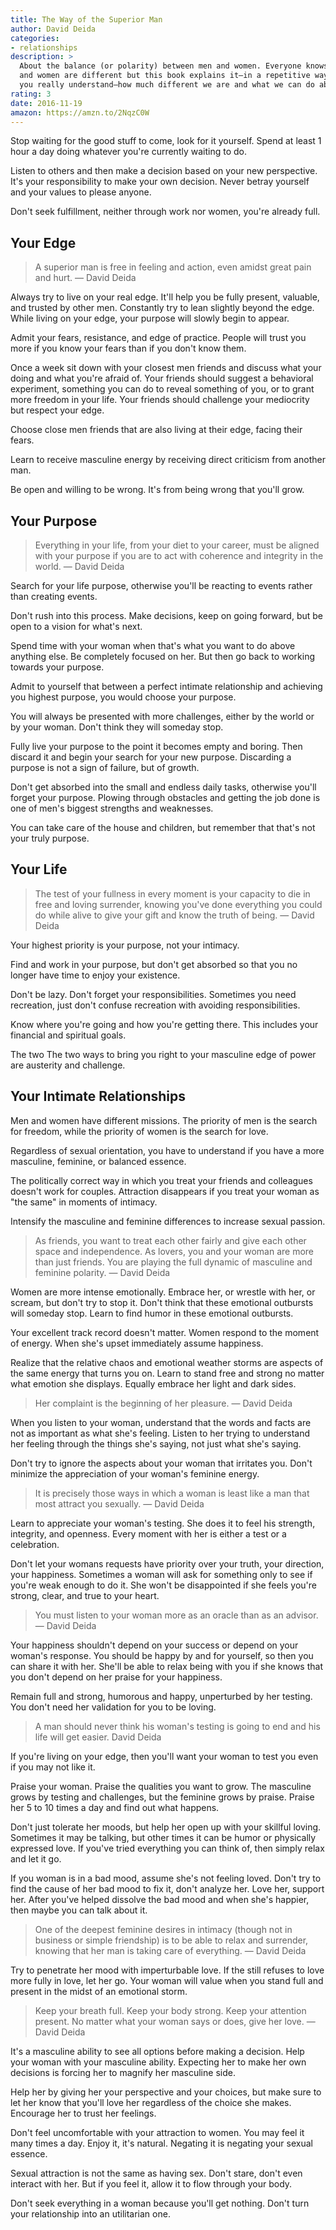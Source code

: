 ```yaml
---
title: The Way of the Superior Man
author: David Deida
categories:
- relationships
description: >
  About the balance (or polarity) between men and women. Everyone knows that men
  and women are different but this book explains it—in a repetitive way so that
  you really understand—how much different we are and what we can do about it.
rating: 3
date: 2016-11-19
amazon: https://amzn.to/2NqzC0W
---
```


Stop waiting for the good stuff to come, look for it yourself. Spend at least 1
hour a day doing whatever you're currently waiting to do.

Listen to others and then make a decision based on your new perspective. It's
your responsibility to make your own decision. Never betray yourself and your
values to please anyone.

Don't seek fulfillment, neither through work nor women, you're already full.

## Your Edge

> A superior man is free in feeling and action, even amidst great pain and hurt.
> — David Deida

Always try to live on your real edge. It'll help you be fully present, valuable,
and trusted by other men. Constantly try to lean slightly beyond the edge. While
living on your edge, your purpose will slowly begin to appear.

Admit your fears, resistance, and edge of practice. People will trust you more
if you know your fears than if you don't know them.

Once a week sit down with your closest men friends and discuss what your doing
and what you're afraid of. Your friends should suggest a behavioral experiment,
something you can do to reveal something of you, or to grant more freedom in
your life. Your friends should challenge your mediocrity but respect your edge.

Choose close men friends that are also living at their edge, facing their fears.

Learn to receive masculine energy by receiving direct criticism from another
man.

Be open and willing to be wrong. It's from being wrong that you'll grow.

## Your Purpose

> Everything in your life, from your diet to your career, must be aligned with
> your purpose if you are to act with coherence and integrity in the world. —
> David Deida

Search for your life purpose, otherwise you'll be reacting to events rather than
creating events.

Don't rush into this process. Make decisions, keep on going forward, but be open
to a vision for what's next.

Spend time with your woman when that's what you want to do above anything else.
Be completely focused on her. But then go back to working towards your purpose.

Admit to yourself that between a perfect intimate relationship and achieving you
highest purpose, you would choose your purpose.

You will always be presented with more challenges, either by the world or by
your woman. Don't think they will someday stop.

Fully live your purpose to the point it becomes empty and boring. Then discard
it and begin your search for your new purpose. Discarding a purpose is not a
sign of failure, but of growth.

Don't get absorbed into the small and endless daily tasks, otherwise you'll
forget your purpose. Plowing through obstacles and getting the job done is one
of men's biggest strengths and weaknesses.

You can take care of the house and children, but remember that that's not your
truly purpose.

## Your Life

> The test of your fullness in every moment is your capacity to die in free and
> loving surrender, knowing you've done everything you could do while alive to
> give your gift and know the truth of being. — David Deida

Your highest priority is your purpose, not your intimacy.

Find and work in your purpose, but don't get absorbed so that you no longer
have time to enjoy your existence.

Don't be lazy. Don't forget your responsibilities. Sometimes you need
recreation, just don't confuse recreation with avoiding responsibilities.

Know where you're going and how you're getting there. This includes your
financial and spiritual goals.

The two The two ways to bring you right to your masculine edge of power are
austerity and challenge.

## Your Intimate Relationships

Men and women have different missions. The priority of men is the search for
freedom, while the priority of women is the search for love.

Regardless of sexual orientation, you have to understand if you have a more
masculine, feminine, or balanced essence.

The politically correct way in which you treat your friends and colleagues
doesn't work for couples. Attraction disappears if you treat your woman as "the
same" in moments of intimacy.

Intensify the masculine and feminine differences to increase sexual passion.

> As friends, you want to treat each other fairly and give each other space and
> independence. As lovers, you and your woman are more than just friends. You
> are playing the full dynamic of masculine and feminine polarity. — David Deida

Women are more intense emotionally. Embrace her, or wrestle with her, or scream,
but don't try to stop it. Don't think that these emotional outbursts will
someday stop. Learn to find humor in these emotional outbursts.

Your excellent track record doesn't matter. Women respond to the moment of
energy. When she's upset immediately assume happiness.

Realize that the relative chaos and emotional weather storms are aspects of the
same energy that turns you on. Learn to stand free and strong no matter what
emotion she displays. Equally embrace her light and dark sides.

> Her complaint is the beginning of her pleasure. — David Deida

When you listen to your woman, understand that the words and facts are not as
important as what she's feeling. Listen to her trying to understand her feeling
through the things she's saying, not just what she's saying.

Don't try to ignore the aspects about your woman that irritates you. Don't
minimize the appreciation of your woman's feminine energy.

> It is precisely those ways in which a woman is least like a man that most
> attract you sexually. — David Deida

Learn to appreciate your woman's testing. She does it to feel his strength,
integrity, and openness. Every moment with her is either a test or a
celebration.

Don't let your womans requests have priority over your truth, your direction,
your happiness. Sometimes a woman will ask for something only to see if you're
weak enough to do it. She won't be disappointed if she feels you're strong,
clear, and true to your heart.

> You must listen to your woman more as an oracle than as an advisor. — David
> Deida

Your happiness shouldn't depend on your success or depend on your woman's
response. You should be happy by and for yourself, so then you can share it with
her. She'll be able to relax being with you if she knows that you don't depend
on her praise for your happiness.

Remain full and strong, humorous and happy, unperturbed by her testing. You
don't need her validation for you to be loving.

> A man should never think his woman's testing is going to end and his life will
> get easier. David Deida

If you're living on your edge, then you'll want your woman to test you even if
you may not like it.

Praise your woman. Praise the qualities you want to grow. The masculine grows by
testing and challenges, but the feminine grows by praise. Praise her 5 to 10
times a day and find out what happens.

Don't just tolerate her moods, but help her open up with your skillful loving.
Sometimes it may be talking, but other times it can be humor or physically
expressed love. If you've tried everything you can think of, then simply relax
and let it go.

If you woman is in a bad mood, assume she's not feeling loved. Don't try to find
the cause of her bad mood to fix it, don't analyze her. Love her, support her.
After you've helped dissolve the bad mood and when she's happier, then maybe you
can talk about it.

> One of the deepest feminine desires in intimacy (though not in business or
> simple friendship) is to be able to relax and surrender, knowing that her man
> is taking care of everything. — David Deida

Try to penetrate her mood with imperturbable love. If the still refuses to love
more fully in love, let her go. Your woman will value when you stand full and
present in the midst of an emotional storm.

> Keep your breath full. Keep your body strong. Keep your attention present. No
> matter what your woman says or does, give her love. — David Deida

It's a masculine ability to see all options before making a decision. Help your
woman with your masculine ability. Expecting her to make her own decisions is
forcing her to magnify her masculine side.

Help her by giving her your perspective and your choices, but make sure to let
her know that you'll love her regardless of the choice she makes. Encourage her
to trust her feelings.

Don't feel uncomfortable with your attraction to women. You may feel it many
times a day. Enjoy it, it's natural. Negating it is negating your sexual
essence.

Sexual attraction is not the same as having sex. Don't stare, don't even
interact with her. But if you feel it, allow it to flow through your body.

Don't seek everything in a woman because you'll get nothing. Don't turn your
relationship into an utilitarian one.
